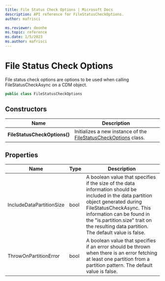 ```yaml
---
title: File Status Check Options | Microsoft Docs
description: API reference for FileStatusCheckOptions.
author: mafrisci

ms.reviewer: deonhe 
ms.topic: reference 
ms.date: 1/5/2023
ms.author: mafrisci
---
```


# File Status Check Options

File status check options are options to be used when calling FileStatusCheckAsync on a CDM object.

```csharp
public class FileStatusCheckOptions
```

## Constructors
|Name|Description|
|---|---|
|**FileStatusCheckOptions()**|Initializes a new instance of the [FileStatusCheckOptions](filestatuscheckoptions.md) class.|

## Properties
|Name|Type|Description|
|---|---|---|
|IncludeDataPartitionSize|bool|A boolean value that specifies if the size of the data information should be included in the data partition object generated during FileStatusCheckAsync. This information can be found in the "is.partition.size" trait on the resulting data partition. The default value is false.|
|ThrowOnPartitionError|bool|A boolean value that specifies if an error should be thrown when there is an error fetching at least one partition from a partition pattern. The default value is false.|
